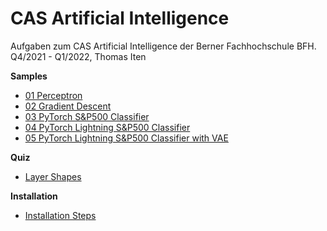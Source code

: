 # CAS Artificial Intelligence

Aufgaben zum CAS Artificial Intelligence der Berner Fachhochschule BFH.<br />
Q4/2021 - Q1/2022, Thomas Iten

**Samples**
- [01 Perceptron](src/01_perceptron.py)
- [02 Gradient Descent](src/02_gradient_descent.ipynb)
- [03 PyTorch S&P500 Classifier](src/03_pytorch_sp500_binary.ipynb)
- [04 PyTorch Lightning S&P500 Classifier](src/04_pytorch_lightning_sp500_classifier/04_pytorch_lightning_sp500_classifier.ipynb)
- [05 PyTorch Lightning S&P500 Classifier with VAE](src/05_vae/05_pytorch_lightning_sp500_classifier_with_vae.ipynb)

**Quiz**
- [Layer Shapes](quiz/02_Layer_Shapes.png)

**Installation**
- [Installation Steps](doc/Installation.md)